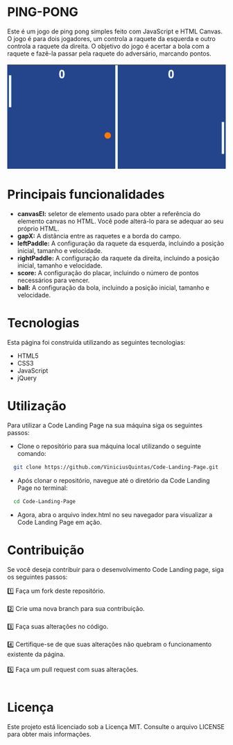 # PING-PONG
Este é um jogo de ping pong simples feito com JavaScript e HTML Canvas. O jogo é para dois jogadores, um controla a raquete da esquerda e outro controla a raquete da direita. O objetivo do jogo é acertar a bola com a raquete e fazê-la passar pela raquete do adversário, marcando pontos.
<br>
<br>
![page](screenshot/img.png)

# Principais funcionalidades
- **canvasEl:**  seletor de elemento usado para obter a referência do elemento canvas no HTML. Você pode alterá-lo para se adequar ao seu próprio HTML.
- **gapX:** A distância entre as raquetes e a borda do campo.
- **leftPaddle:** A configuração da raquete da esquerda, incluindo a posição inicial, tamanho e velocidade.
- **rightPaddle:** A configuração da raquete da direita, incluindo a posição inicial, tamanho e velocidade.
- **score:** A configuração do placar, incluindo o número de pontos necessários para vencer.
- **ball:** A configuração da bola, incluindo a posição inicial, tamanho e velocidade.

# Tecnologias
Esta página foi construída utilizando as seguintes tecnologias:

- HTML5
- CSS3
- JavaScript
- jQuery

# Utilização

Para utilizar a Code Landing Page na sua máquina siga os seguintes passos:

- Clone o repositório para sua máquina local utilizando o seguinte comando:
```bash
  git clone https://github.com/ViniciusQuintas/Code-Landing-Page.git
```
- Após clonar o repositório, navegue até o diretório da Code Landing Page no terminal:
```bash
  cd Code-Landing-Page
```
- Agora, abra o arquivo index.html no seu navegador para visualizar a Code Landing Page em ação.

# Contribuição
Se você deseja contribuir para o desenvolvimento Code Landing page, siga os seguintes passos:

1️⃣ Faça um fork deste repositório. 
<br>
<br>
2️⃣ Crie uma nova branch para sua contribuição. 
<br>
<br>
3️⃣ Faça suas alterações no código. 
<br>
<br>
4️⃣  Certifique-se de que suas alterações não quebram o funcionamento existente da página. 
<br>
<br>
5️⃣ Faça um pull request com suas alterações. 
<br>
<br>

# Licença
Este projeto está licenciado sob a Licença MIT. Consulte o arquivo LICENSE para obter mais informações.
